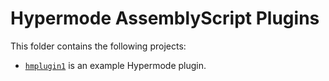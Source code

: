 # Hypermode AssemblyScript Plugins

This folder contains the following projects:

- [`hmplugin1`](./hmplugin1) is an example Hypermode plugin.
